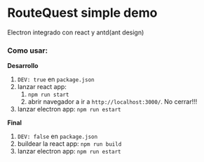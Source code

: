 # RouteQuest simple demo 

Electron integrado con react y antd(ant design)

### Como usar:


**Desarrollo**

1. `DEV: true` en `package.json`
2. lanzar react app: 
   1. `npm run start`
   2. abrir navegador a ir a `http://localhost:3000/`. No cerrar!!!
3. lanzar electron app: `npm run estart` 

**Final**

1. `DEV: false` en `package.json`
2. buildear la react app: `npm run build`
3. lanzar electron app: `npm run estart`